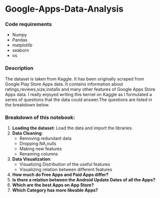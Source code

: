 # Google-Apps-Data-Analysis

### Code requirements

* Numpy
* Pandas
* matplotlib
* seaborn
* os

### Description
The dataset is taken from Kaggle. It has been originally scraped from Google Play Store Apps data. It contains information about ratings,reviews,size,installs and many other features of Google Apps Store Apps data. I really enjoyed writing this kernel on Kaggle as I formulated a series of questions that the data could answer.The questions are listed in the breakdown below.


### Breakdown of this notebook:

1. **Loading the dataset**: Load the data and import the libraries.
2. **Data Cleaning**:
     * Removing redundant data
     * Dropping NA,nulls
     * Making new features
     * Renaming columns
3. **Data Visualization**:
     * Visualizing Distribution of the useful features
     * Visualizing relation between different features
4. **How much do Free Apps and Paid Apps differ?**
5. **Is there a relation between the Android Update Dates of all the Apps?**
6. **Which are the best Apps on App Store?**
7. **Which Category has more likeable Apps?**
